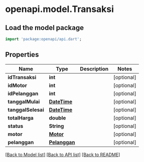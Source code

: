 # openapi.model.Transaksi

## Load the model package
```dart
import 'package:openapi/api.dart';
```

## Properties
Name | Type | Description | Notes
------------ | ------------- | ------------- | -------------
**idTransaksi** | **int** |  | [optional] 
**idMotor** | **int** |  | [optional] 
**idPelanggan** | **int** |  | [optional] 
**tanggalMulai** | [**DateTime**](DateTime.md) |  | [optional] 
**tanggalSelesai** | [**DateTime**](DateTime.md) |  | [optional] 
**totalHarga** | **double** |  | [optional] 
**status** | **String** |  | [optional] 
**motor** | [**Motor**](Motor.md) |  | [optional] 
**pelanggan** | [**Pelanggan**](Pelanggan.md) |  | [optional] 

[[Back to Model list]](../README.md#documentation-for-models) [[Back to API list]](../README.md#documentation-for-api-endpoints) [[Back to README]](../README.md)


